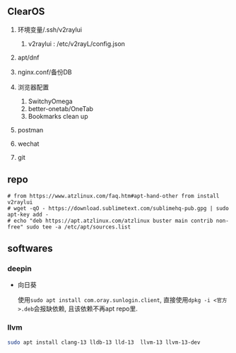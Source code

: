 ## ClearOS
1. 环境变量/.ssh/v2raylui

    1. v2raylui : /etc/v2rayL/config.json
1. apt/dnf
1. nginx.conf/备份DB
1. 浏览器配置

    1. SwitchyOmega
    1. better-onetab/OneTab
    1. Bookmarks clean up
1. postman
1. wechat
1. git

## repo
```
# from https://www.atzlinux.com/faq.htm#apt-hand-other from install v2raylui
# wget -qO - https://download.sublimetext.com/sublimehq-pub.gpg | sudo apt-key add -
# echo "deb https://apt.atzlinux.com/atzlinux buster main contrib non-free" sudo tee -a /etc/apt/sources.list
```

## softwares
### deepin
- 向日葵

    使用`sudo apt install com.oray.sunlogin.client`, 直接使用`dpkg -i <官方>.deb`会报缺依赖, 且该依赖不再apt repo里.
### llvm
```bash
sudo apt install clang-13 lldb-13 lld-13  llvm-13 llvm-13-dev
```